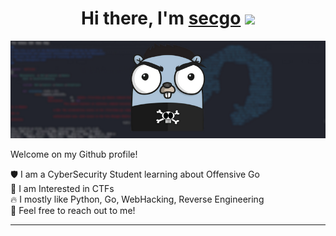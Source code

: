 <h1 align="center">Hi there, I'm <a href="https://secgo.dev/" target="_blank">secgo</a> <img
src="https://github.com/blackcater/blackcater/raw/main/images/Hi.gif" height="32" /></h1>

<img src="b.png">

Welcome on my Github profile!

🛡️ I am a CyberSecurity Student learning about Offensive Go <br>
👾 I am Interested in CTFs <br>
🔥 I mostly like Python, Go, WebHacking, Reverse Engineering <br>
📱 Feel free to reach out to me! 

<hr>
